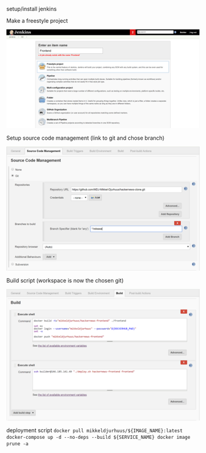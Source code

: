 setup/install jenkins

Make a freestyle project

![create a new project](./jenkins-freestyle-project.PNG)

Setup source code management (link to git and chose branch)

![setup git](./jenkins-source-code-management.PNG)

Build script (workspace is now the chosen git)

![build script](./jenkins-build.PNG)

deployment script
`
docker pull mikkeldjurhuus/${IMAGE_NAME}:latest
docker-compose up -d --no-deps --build ${SERVICE_NAME}
docker image prune -a
`

